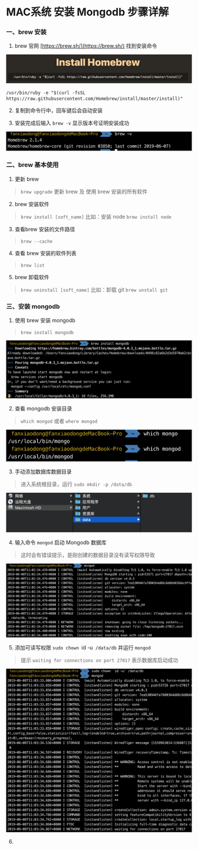 # MAC系统 安装 Mongodb 步骤详解

### 一、brew 安装

1. brew 官网 [https://brew.sh/](https://brew.sh/) 找到安装命令
  	
![brew安装命令](https://github.com/xiaodongicon/install-mongodb-for-Mac/blob/master/WechatIMG283.png)

```
/usr/bin/ruby -e "$(curl -fsSL https://raw.githubusercontent.com/Homebrew/install/master/install)"
```
	
2. 复制到命令行中，回车键后会自动安装

3. 安装完成后输入 `brew -v` 显示版本号证明安装成功

![安装成功](https://github.com/xiaodongicon/install-mongodb-for-Mac/blob/master/WX20190608-122642%402x.png)

### 二、brew 基本使用

1. 更新 brew

>`brew upgrade` 更新 brew 及 使用 brew 安装的所有软件

2. brew 安装软件

>`brew install [soft_name]`  比如：安装 node `brew install node`

3. 查看brew 安装的文件路径

>`brew --cache`

4. 查看 brew 安装的软件列表

>`brew list`

5. brew 卸载软件

>`brew uninstall [soft_name]` 比如：卸载 git `brew unstall git`

### 三、安装 mongodb

1. 使用 brew 安装 mongodb

>`brew install mongodb`

![brew 安装 mongodb](https://github.com/xiaodongicon/install-mongodb-for-Mac/blob/master/WX20190608-124720%402x.png)

2. 查看 mongodb 安装目录

>`which mongod` 或者 `where mongod`

![mongodb安装目录](https://github.com/xiaodongicon/install-mongodb-for-Mac/blob/master/WX20190608-174930%402x.png)

3. 手动添加数据库数据目录

>进入系统根目录，运行 `sudo mkdir -p /data/db` 

![数据库数据目录](https://github.com/xiaodongicon/install-mongodb-for-Mac/blob/master/WX20190608-175358%402x.png)

4. 输入命令 `mongod` 启动 Mongodb 数据库

> 这时会有错误提示，是刚创建的数据目录没有读写权限导致

![未授权的数据目录](https://github.com/xiaodongicon/install-mongodb-for-Mac/blob/master/WX20190608-175935%402x.png)

5. 添加可读写权限 `sudo chown `id -u` /data/db` 并运行 `mongod`

> 提示 `waiting for connections on port 27017` 表示数据库启动成功

![启动成功](https://github.com/xiaodongicon/install-mongodb-for-Mac/blob/master/WX20190608-180518%402x.png)

6.


